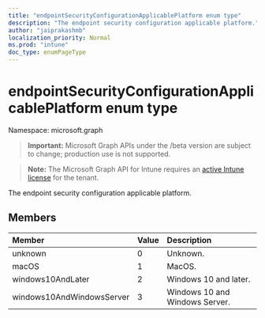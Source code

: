 ```yaml
---
title: "endpointSecurityConfigurationApplicablePlatform enum type"
description: "The endpoint security configuration applicable platform."
author: "jaiprakashmb"
localization_priority: Normal
ms.prod: "intune"
doc_type: enumPageType
---
```


# endpointSecurityConfigurationApplicablePlatform enum type

Namespace: microsoft.graph

> **Important:** Microsoft Graph APIs under the /beta version are subject to change; production use is not supported.

> **Note:** The Microsoft Graph API for Intune requires an [active Intune license](https://go.microsoft.com/fwlink/?linkid=839381) for the tenant.

The endpoint security configuration applicable platform.

## Members
|Member|Value|Description|
|:---|:---|:---|
|unknown|0|Unknown.|
|macOS|1|MacOS.|
|windows10AndLater|2|Windows 10 and later.|
|windows10AndWindowsServer|3|Windows 10 and Windows Server.|
